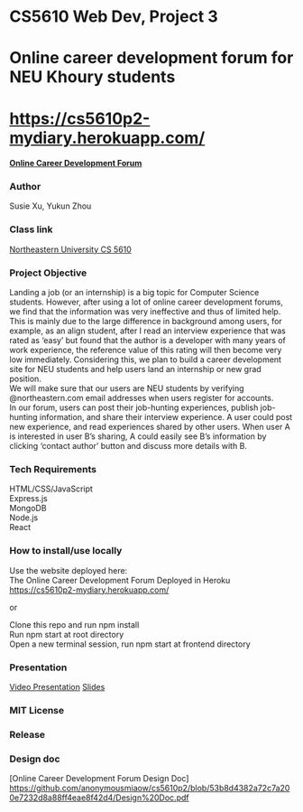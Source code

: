# CS5610 Web Dev, Project 3
# Online career development forum for NEU Khoury students

# https://cs5610p2-mydiary.herokuapp.com/
#### [Online Career Development Forum](https://cs5610p2-mydiary.herokuapp.com/)

### Author
Susie Xu, Yukun Zhou

### Class link
[Northeastern University CS 5610](https://johnguerra.co/classes/webDevelopment_fall_2022/)

### Project Objective
Landing a job (or an internship) is a big topic for Computer Science students. However, after using a lot of online career development forums, we find that the information was very ineffective and thus of limited help.<br /> 
This is mainly due to the large difference in background among users, for example, as an align student, after I read an interview experience that was rated as ‘easy’ but found that the author is a developer with many years of work experience, 
the reference value of this rating will then become very low immediately. Considering this, we plan to build a career development site for NEU students and help users land an internship or new grad position.<br />
We will make sure that our users are NEU students by verifying @northeastern.com email addresses when users register for accounts.<br />
In our forum, users can post their job-hunting experiences, publish job-hunting information, and share their interview experience. A user could post new experience, and read experiences shared by other users. When user A is interested in user B’s sharing, A could easily see B’s information by clicking ‘contact author’ button and discuss more details with B.




### Tech Requirements
HTML/CSS/JavaScript<br />
Express.js<br />
MongoDB<br />
Node.js<br />
React

### How to install/use locally
Use the website deployed here:<br />
The Online Career Development Forum Deployed in Heroku https://cs5610p2-mydiary.herokuapp.com/ <br />

or<br />

Clone this repo and run npm install<br />
Run npm start at root directory<br />
Open a new terminal session, run npm start at frontend directory



### Presentation
[Video Presentation]([https://www.youtube.com/watch?v=pfqrOglsR2M&t=9s&ab_channel=SusieXu](https://www.youtube.com/watch?v=u-gddcXZNGU))  
[Slides](https://docs.google.com/presentation/d/1ZafMR5TT4_fvuNPSe9J0D6eRNyGez_GdlOhDPqdl9Ks/edit?usp=sharing)

### MIT License

### Release

### Design doc
[Online Career Development Forum Design Doc] https://github.com/anonymousmiaow/cs5610p2/blob/53b8d4382a72c7a200e7232d8a88ff4eae8f42d4/Design%20Doc.pdf
